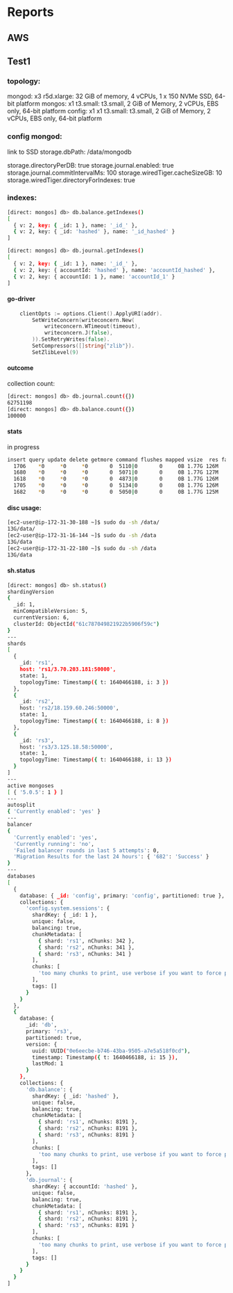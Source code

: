 # Reports

## AWS

## Test1

### topology:
mongod:  x3 r5d.xlarge: 32 GiB of memory, 4 vCPUs, 1 x 150 NVMe SSD, 64-bit platform
mongos:  x1 t3.small: t3.small, 2 GiB of Memory, 2 vCPUs, EBS only, 64-bit platform
config:  x1 x1 t3.small: t3.small, 2 GiB of Memory, 2 vCPUs, EBS only, 64-bit platform 

### config mongod:
link to SSD
storage.dbPath: /data/mongodb

storage.directoryPerDB: true
storage.journal.enabled: true
storage.journal.commitIntervalMs: 100
storage.wiredTiger.cacheSizeGB: 10
storage.wiredTiger.directoryForIndexes: true

### indexes:
```bash
[direct: mongos] db> db.balance.getIndexes()
[
  { v: 2, key: { _id: 1 }, name: '_id_' },
  { v: 2, key: { _id: 'hashed' }, name: '_id_hashed' }
]
```
```bash
[direct: mongos] db> db.journal.getIndexes()
[
  { v: 2, key: { _id: 1 }, name: '_id_' },
  { v: 2, key: { accountId: 'hashed' }, name: 'accountId_hashed' },
  { v: 2, key: { accountId: 1 }, name: 'accountId_1' }
]
```

#### go-driver
```go
	clientOpts := options.Client().ApplyURI(addr).
		SetWriteConcern(writeconcern.New(
			writeconcern.WTimeout(timeout),
			writeconcern.J(false),
		)).SetRetryWrites(false).
		SetCompressors([]string{"zlib"}).
		SetZlibLevel(9)
```

#### outcome 
collection count:
```bash
[direct: mongos] db> db.journal.count({})
62751198
[direct: mongos] db> db.balance.count({})
100000
```

#### stats
in progress

```bash
insert query update delete getmore command flushes mapped vsize  res faults qrw arw net_in net_out conn                time
  1706    *0     *0     *0       0  5110|0       0     0B 1.77G 126M      0 0|0 0|0  2.46m   1.46m  212 Dec 26 11:59:20.703
  1680    *0     *0     *0       0  5071|0       0     0B 1.77G 127M      0 0|0 0|0  2.45m   1.44m  212 Dec 26 11:59:21.703
  1618    *0     *0     *0       0  4873|0       0     0B 1.77G 126M      0 0|0 0|0  2.35m   1.39m  212 Dec 26 11:59:24.731
  1705    *0     *0     *0       0  5134|0       0     0B 1.77G 126M      0 0|0 0|0  2.48m   1.47m  212 Dec 26 11:59:25.715
  1682    *0     *0     *0       0  5050|0       0     0B 1.77G 125M      0 0|0 0|0  2.44m   1.44m  212 Dec 26 11:59:26.699
```

#### disc usage:
```bash
[ec2-user@ip-172-31-30-188 ~]$ sudo du -sh /data/
13G/data/
[ec2-user@ip-172-31-16-144 ~]$ sudo du -sh /data
13G/data
[ec2-user@ip-172-31-22-180 ~]$ sudo du -sh /data
13G/data
```

#### sh.status
```bash
[direct: mongos] db> sh.status()
shardingVersion
{
  _id: 1,
  minCompatibleVersion: 5,
  currentVersion: 6,
  clusterId: ObjectId("61c787049821922b5906f59c")
}
---
shards
[
  {
    _id: 'rs1',
    host: 'rs1/3.70.203.181:50000',
    state: 1,
    topologyTime: Timestamp({ t: 1640466188, i: 3 })
  },
  {
    _id: 'rs2',
    host: 'rs2/18.159.60.246:50000',
    state: 1,
    topologyTime: Timestamp({ t: 1640466188, i: 8 })
  },
  {
    _id: 'rs3',
    host: 'rs3/3.125.18.58:50000',
    state: 1,
    topologyTime: Timestamp({ t: 1640466188, i: 13 })
  }
]
---
active mongoses
[ { '5.0.5': 1 } ]
---
autosplit
{ 'Currently enabled': 'yes' }
---
balancer
{
  'Currently enabled': 'yes',
  'Currently running': 'no',
  'Failed balancer rounds in last 5 attempts': 0,
  'Migration Results for the last 24 hours': { '682': 'Success' }
}
---
databases
[
  {
    database: { _id: 'config', primary: 'config', partitioned: true },
    collections: {
      'config.system.sessions': {
        shardKey: { _id: 1 },
        unique: false,
        balancing: true,
        chunkMetadata: [
          { shard: 'rs1', nChunks: 342 },
          { shard: 'rs2', nChunks: 341 },
          { shard: 'rs3', nChunks: 341 }
        ],
        chunks: [
          'too many chunks to print, use verbose if you want to force print'
        ],
        tags: []
      }
    }
  },
  {
    database: {
      _id: 'db',
      primary: 'rs3',
      partitioned: true,
      version: {
        uuid: UUID("0e6eecbe-b746-43ba-9505-a7e5a518f0cd"),
        timestamp: Timestamp({ t: 1640466188, i: 15 }),
        lastMod: 1
      }
    },
    collections: {
      'db.balance': {
        shardKey: { _id: 'hashed' },
        unique: false,
        balancing: true,
        chunkMetadata: [
          { shard: 'rs1', nChunks: 8191 },
          { shard: 'rs2', nChunks: 8191 },
          { shard: 'rs3', nChunks: 8191 }
        ],
        chunks: [
          'too many chunks to print, use verbose if you want to force print'
        ],
        tags: []
      },
      'db.journal': {
        shardKey: { accountId: 'hashed' },
        unique: false,
        balancing: true,
        chunkMetadata: [
          { shard: 'rs1', nChunks: 8191 },
          { shard: 'rs2', nChunks: 8191 },
          { shard: 'rs3', nChunks: 8191 }
        ],
        chunks: [
          'too many chunks to print, use verbose if you want to force print'
        ],
        tags: []
      }
    }
  }
]
```
